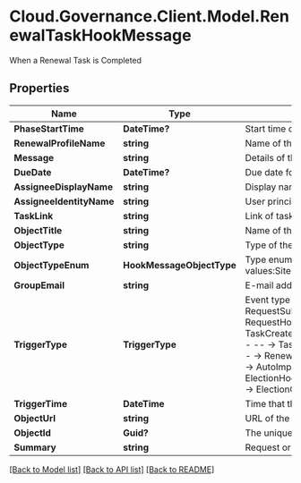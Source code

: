# Cloud.Governance.Client.Model.RenewalTaskHookMessage
When a Renewal Task is Completed
## Properties

Name | Type | Description | Notes
------------ | ------------- | ------------- | -------------
**PhaseStartTime** | **DateTime?** | Start time of the renewal process | [optional] 
**RenewalProfileName** | **string** | Name of the renewal profile | [optional] 
**Message** | **string** | Details of the renewal exception | [optional] 
**DueDate** | **DateTime?** | Due date for the task assignee to complete the renewal task | [optional] 
**AssigneeDisplayName** | **string** | Display name of the renewal task assignee | [optional] 
**AssigneeIdentityName** | **string** | User principal name of the renewal task assignee | [optional] 
**TaskLink** | **string** | Link of task | [optional] 
**ObjectTitle** | **string** | Name of the workspace | [optional] 
**ObjectType** | **string** | Type of the workspace | [optional] 
**ObjectTypeEnum** | **HookMessageObjectType** | Type enum of the workspace, availabe values:SiteCollection,Group,Team,GuestUser,Yammer | [optional] 
**GroupEmail** | **string** | E-mail address of the workspace | [optional] 
**TriggerType** | **TriggerType** | Event type that being triggered, available values and corresponding messages:                          RequestSubmitted,RequestCompleted,RequestCancelled - -- -&gt; RequestHookMessage             TaskCreated,TaskApproved,TaskRejected,ErrorTaskCreated,TaskRetried,TaskSkipped - -- -&gt; TaskHookMessage             RenewalSuccess RenewalException,RenewalOverdue - -- -&gt; RenewalTaskHookMessage             FullyAutoImportSuccess,ConfirmDetailSuccess - -- -&gt; AutoImportProcessHookMessage             ElectionCompleted,ElectionOverdue - --&gt; ElectionHookMessage             LifecycleInactiveTaskCreated,LifecycleLeaseTaskCreated - -- -&gt; ElectionOverdue | [optional] 
**TriggerTime** | **DateTime** | Time that the webhook is triggered | [optional] 
**ObjectUrl** | **string** | URL of the workspace | [optional] 
**ObjectId** | **Guid?** | The unique ID of the workspace | [optional] 
**Summary** | **string** | Request or task summary | [optional] 

[[Back to Model list]](../README.md#documentation-for-models) [[Back to API list]](../README.md#documentation-for-api-endpoints) [[Back to README]](../README.md)


